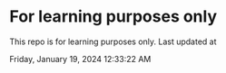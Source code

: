# For learning purposes only
This repo is for learning purposes only.
Last updated at

Friday, January 19, 2024 12:33:22 AM

